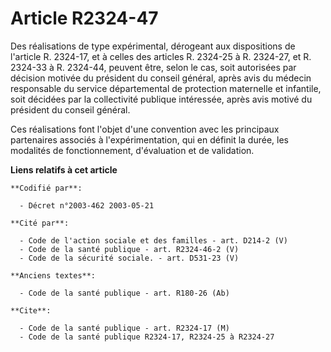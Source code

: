 # Article R2324-47

Des réalisations de type expérimental, dérogeant aux dispositions de l'article R. 2324-17, et à celles des articles R.
2324-25 à R. 2324-27, et R. 2324-33 à R. 2324-44, peuvent être, selon le cas, soit autorisées par décision motivée du
président du conseil général, après avis du médecin responsable du service départemental de protection maternelle et
infantile, soit décidées par la collectivité publique intéressée, après avis motivé du président du conseil général.

Ces réalisations font l'objet d'une convention avec les principaux partenaires associés à l'expérimentation, qui en définit
la durée, les modalités de fonctionnement, d'évaluation et de validation.

**Liens relatifs à cet article**

	**Codifié par**:

	  - Décret n°2003-462 2003-05-21

	**Cité par**:

	  - Code de l'action sociale et des familles - art. D214-2 (V)
	  - Code de la santé publique - art. R2324-46-2 (V)
	  - Code de la sécurité sociale. - art. D531-23 (V)

	**Anciens textes**:

	  - Code de la santé publique - art. R180-26 (Ab)

	**Cite**:

	  - Code de la santé publique - art. R2324-17 (M)
	  - Code de la santé publique R2324-17, R2324-25 à R2324-27

